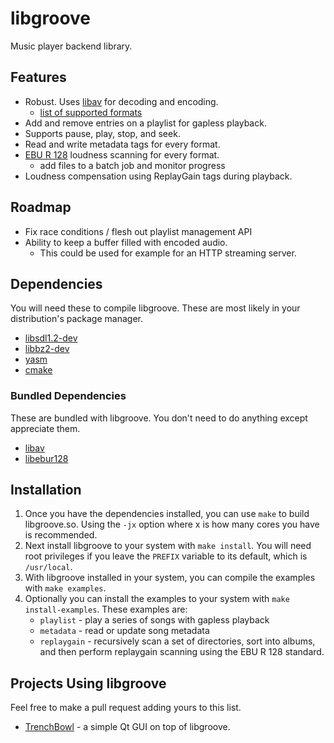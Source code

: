 # libgroove

Music player backend library.

## Features

 * Robust. Uses [libav](http://www.libav.org/) for decoding and encoding.
   - [list of supported formats](https://github.com/superjoe30/libgroove/wiki/Supported-File-Formats)
 * Add and remove entries on a playlist for gapless playback.
 * Supports pause, play, stop, and seek.
 * Read and write metadata tags for every format.
 * [EBU R 128](http://tech.ebu.ch/loudness) loudness scanning for every format.
   - add files to a batch job and monitor progress
 * Loudness compensation using ReplayGain tags during playback.

## Roadmap

 * Fix race conditions / flesh out playlist management API
 * Ability to keep a buffer filled with encoded audio.
   - This could be used for example for an HTTP streaming server.

## Dependencies

You will need these to compile libgroove. These are most likely in your
distribution's package manager.

 * [libsdl1.2-dev](http://www.libsdl.org/)
 * [libbz2-dev](http://www.bzip.org/)
 * [yasm](http://yasm.tortall.net/)
 * [cmake](http://www.cmake.org/)

### Bundled Dependencies

These are bundled with libgroove. You don't need to do anything except
appreciate them.

 * [libav](http://libav.org)
 * [libebur128](https://github.com/jiixyj/libebur128)

## Installation

 1. Once you have the dependencies installed, you can use `make` to build
    libgroove.so. Using the `-jx` option where x is how many cores you have
    is recommended.
 2. Next install libgroove to your system with `make install`. You will need
    root privileges if you leave the `PREFIX` variable to its default, which
    is `/usr/local`.
 3. With libgroove installed in your system, you can compile the examples with
    `make examples`.
 4. Optionally you can install the examples to your system with
   `make install-examples`. These examples are:
    * `playlist` - play a series of songs with gapless playback
    * `metadata` - read or update song metadata
    * `replaygain` - recursively scan a set of directories, sort into albums,
      and then perform replaygain scanning using the EBU R 128 standard.

## Projects Using libgroove

Feel free to make a pull request adding yours to this list.

 * [TrenchBowl](https://github.com/superjoe30/TrenchBowl) - a simple Qt GUI
   on top of libgroove.
